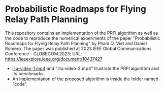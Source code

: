 # Probabilistic Roadmaps for Flying Relay Path Planning

This repository contains an implementation of the PRFI algorithm as well as the
code to reproduce the numerical experiments of the paper "Probabilistic Roadmaps
for Flying Relay Path Planning" by Pham Q. Viet and Daniel Romero. The paper was
published at 2023 IEEE Global Communications Conference - GLOBECOM 2023; URL:
https://ieeexplore.ieee.org/document/10437427

- [illu-video-1.mp4](https://github.com/uiano/pr_for_relay_path_planning/blob/main/illu-video-1.mp4) and "illu-video-2.mp4" illustrate the PRFI algorithm and
  its benchmarks.
- An implementation of the proposed algorithm is inside the folder named "code".
